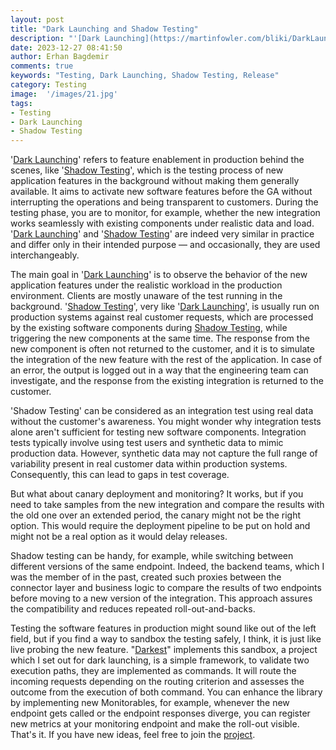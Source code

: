 ```yaml
---
layout: post
title: "Dark Launching and Shadow Testing"
description: "'[Dark Launching](https://martinfowler.com/bliki/DarkLaunching.html)' refers to feature enablement in production behind the scenes, like 'Shadow Testing', which is the testing process of new application features in the background without making them generally available."
date: 2023-12-27 08:41:50
author: Erhan Bagdemir
comments: true
keywords: "Testing, Dark Launching, Shadow Testing, Release"
category: Testing
image:  '/images/21.jpg'
tags:
- Testing
- Dark Launching
- Shadow Testing
---
```


'[Dark Launching](https://martinfowler.com/bliki/DarkLaunching.html)' refers to feature enablement in production behind the scenes, like '[Shadow Testing](https://microsoft.github.io/code-with-engineering-playbook/automated-testing/shadow-testing/)', which is the testing process of new application features in the background without making them generally available. It aims to activate new software features before the GA without interrupting the operations and being transparent to customers. During the testing phase, you are to monitor, for example, whether the new integration works seamlessly with existing components under realistic data and load. '[Dark Launching](https://martinfowler.com/bliki/DarkLaunching.html)' and '[Shadow Testing](https://microsoft.github.io/code-with-engineering-playbook/automated-testing/shadow-testing/)' are indeed very similar in practice and differ only in their intended purpose — and occasionally, they are used interchangeably. 

The main goal in '[Dark Launching](https://martinfowler.com/bliki/DarkLaunching.html)' is to observe the behavior of the new application features under the realistic workload in the production environment. Clients are mostly unaware of the test running in the background. '[Shadow Testing](https://microsoft.github.io/code-with-engineering-playbook/automated-testing/shadow-testing/)', very like '[Dark Launching](https://martinfowler.com/bliki/DarkLaunching.html)', is usually run on production systems against real customer requests, which are processed by the existing software components during [Shadow Testing](https://microsoft.github.io/code-with-engineering-playbook/automated-testing/shadow-testing/), while triggering the new components at the same time. The response from the new component is often not returned to the customer, and it is to simulate the integration of the new feature with the rest of the application. In case of an error, the output is logged out in a way that the engineering team can investigate, and the response from the existing integration is returned to the customer.

'Shadow Testing' can be considered as an integration test using real data without the customer's awareness. You might wonder why integration tests alone aren't sufficient for testing new software components. Integration tests typically involve using test users and synthetic data to mimic production data. However, synthetic data may not capture the full range of variability present in real customer data within production systems. Consequently, this can lead to gaps in test coverage.

But what about canary deployment and monitoring? It works, but if you need to take samples from the new integration and compare the results with the old one over an extended period, the canary might not be the right option. This would require the deployment pipeline to be put on hold and might not be a real option as it would delay releases. 

Shadow testing can be handy, for example, while switching between different versions of the same endpoint. Indeed, the backend teams, which I was the member of in the past, created such proxies between the connector layer and business logic to compare the results of two endpoints before moving to a new version of the integration. This approach assures the compatibility and reduces repeated roll-out-and-backs.

Testing the software features in production might sound like out of the left field, but if you find a way to sandbox the testing safely, I think, it is just like live probing the new feature. "[Darkest]([https://github.com/reevik/darkest](https://github.com/reevik/darkest))" implements this sandbox, a project which I set out for dark launching, is a simple framework, to validate two execution paths, they are implemented as commands. It will route the incoming requests depending on the routing criterion and assesses the outcome from the execution of both command. You can enhance the library by implementing new Monitorables, for example, whenever the new endpoint gets called or the endpoint responses diverge, you can register new metrics at your monitoring endpoint and make the roll-out visible. That's it. If you have new ideas, feel free to join the [project]([https://github.com/reevik/darkest](https://github.com/reevik/darkest)).
